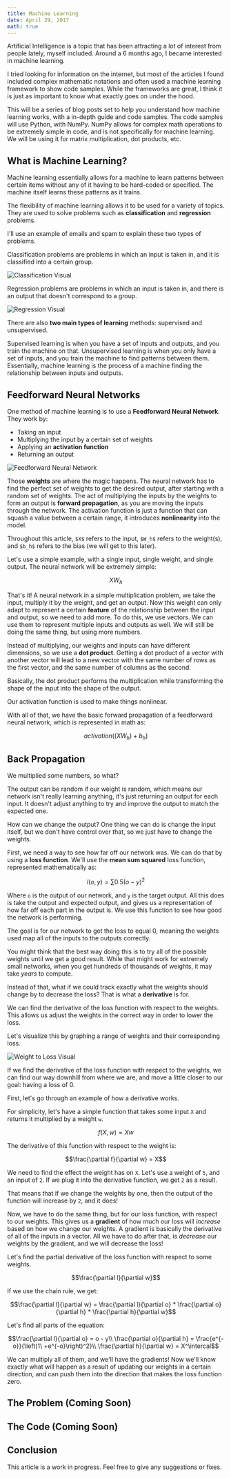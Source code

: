 ```yaml
---
title: Machine Learning
date: April 29, 2017
math: true
---
```


Artificial Intelligence is a topic that has been attracting a lot of interest from people lately, myself included. Around a 6 months ago, I became interested in machine learning.

I tried looking for information on the internet, but most of the articles I found included complex mathematic notations and often used a machine learning framework to show code samples. While the frameworks are great, I think it is just as important to know what exactly goes on under the hood.

This will be a series of blog posts set to help you understand how machine learning works, with a in-depth guide and code samples. The code samples will use Python, with NumPy. NumPy allows for complex math operations to be extremely simple in code, and is not specifically for machine learning. We will be using it for matrix multiplication, dot products, etc.

## What is Machine Learning?

Machine learning essentially allows for a machine to learn patterns between certain items without any of it having to be hard-coded or specified. The machine itself learns these patterns as it trains.

The flexibility of machine learning allows it to be used for a variety of topics. They are used to solve problems such as **classification** and **regression** problems.

I'll use an example of emails and spam to explain these two types of problems.

Classification problems are problems in which an input is taken in, and it is classified into a certain group.

![Classification Visual](../img/machine-learning/classification.svg)

Regression problems are problems in which an input is taken in, and there is an output that doesn't correspond to a group.

![Regression Visual](../img/machine-learning/regression.svg)

There are also **two main types of learning** methods: supervised and unsupervised.

Supervised learning is when you have a set of inputs and outputs, and you train the machine on that. Unsupervised learning is when you only have a set of inputs, and you train the machine to find patterns between them. Essentially, machine learning is the process of a machine finding the relationship between inputs and outputs.

## Feedforward Neural Networks

One method of machine learning is to use a **Feedforward Neural Network**. They work by:

* Taking an input
* Multiplying the input by a certain set of weights
* Applying an **activation function**
* Returning an output

![Feedforward Neural Network](../img/machine-learning/FeedForwardNeuralNetwork.svg)

Those **weights** are where the magic happens. The neural network has to find the perfect set of weights to get the desired output, after starting with a random set of weights. The act of multiplying the inputs by the weights to form an output is **forward propagation**, as you are moving the inputs through the network. The activation function is just a function that can squash a value between a certain range, it introduces **nonlinearity** into the model.

Throughout this article, `$X$` refers to the input, `$W_h$` refers to the weight(s), and `$b_h$` refers to the bias (we will get to this later).

Let's use a simple example, with a single input, single weight, and single output. The neural network will be extremely simple:

```math
X W_h
```

That's it! A neural network in a simple multiplication problem, we take the input, multiply it by the weight, and get an output. Now this weight can only adapt to represent a certain **feature** of the relationship between the input and output, so we need to add more. To do this, we use vectors. We can use them to represent multiple inputs and outputs as well. We will still be doing the same thing, but using more numbers.

Instead of multiplying, our weights and inputs can have different dimensions, so we use a **dot product**. Getting a dot product of a vector with another vector will lead to a new vector with the same number of rows as the first vector, and the same number of columns as the second.

Basically, the dot product performs the multiplication while transforming the shape of the input into the shape of the output.

Our activation function is used to make things nonlinear.

With all of that, we have the basic forward propagation of a feedforward neural network, which is represented in math as:

```math
activation((X W_h) + b_h)
```

## Back Propagation

We multiplied some numbers, so what?

The output can be random if our weight is random, which means our network isn't really learning anything, it's just returning an output for each input. It doesn't adjust anything to try and improve the output to match the expected one.

How can we change the output? One thing we can do is change the input itself, but we don't have control over that, so we just have to change the weights.

First, we need a way to see how far off our network was. We can do that by using a **loss function**. We'll use the **mean sum squared** loss function, represented mathematically as:

```math
l(o, y) = \sum 0.5(o - y)^2
```

Where `o` is the output of our network, and `y` is the target output. All this does is take the output and expected output, and gives us a representation of how far off each part in the output is. We use this function to see how good the network is performing.

The goal is for our network to get the loss to equal 0, meaning the weights used map all of the inputs to the outputs correctly.

You might think that the best way doing this is to try all of the possible weights until we get a good result. While that might work for extremely small networks, when you get hundreds of thousands of weights, it may take _years_ to compute.

Instead of that, what if we could track exactly what the weights should change by to decrease the loss? That is what a **derivative** is for.

We can find the derivative of the loss function with respect to the weights. This allows us adjust the weights in the correct way in order to lower the loss.

Let's visualize this by graphing a range of weights and their corresponding loss.

![Weight to Loss Visual](../img/machine-learning/weightToLoss.svg)

If we find the derivative of the loss function with respect to the weights, we can find our way downhill from where we are, and move a little closer to our goal: having a loss of 0.

First, let's go through an example of how a derivative works.

For simplicity, let's have a simple function that takes some input `X` and returns it multiplied by a weight `w`.

```math
f(X, w) = Xw
```

The derivative of this function with respect to the weight is:

```math
\frac{\partial f}{\partial w} = X
```

We need to find the effect the weight has on `X`. Let's use a weight of `5`, and an input of `2`. If we plug it into the derivative function, we get `2` as a result.

That means that if we change the weights by one, then the output of the function will increase by `2`, and it does!

Now, we have to do the same thing, but for our loss function, with respect to our weights. This gives us a **gradient** of how much our loss will _increase_ based on how we change our weights. A gradient is basically the derivative of all of the inputs in a vector. All we have to do after that, is _decrease_ our weights by the gradient, and we will decrease the loss!

Let's find the partial derivative of the loss function with respect to some weights.

```math
\frac{\partial l}{\partial w}
```

If we use the chain rule, we get:

```math
\frac{\partial l}{\partial w} = \frac{\partial l}{\partial o} * \frac{\partial o}{\partial h} * \frac{\partial h}{\partial w}
```

Let's find all parts of the equation:

```math
\frac{\partial l}{\partial o} = o - y\\
\frac{\partial o}{\partial h} = \frac{e^{-o}}{\left(1\ +e^{-o}\right)^2}\\
\frac{\partial h}{\partial w} = X^\intercal
```

We can multiply all of them, and we'll have the gradients! Now we'll know exactly what will happen as a result of updating our weights in a certain direction, and can push them into the direction that makes the loss function zero.

## The Problem (Coming Soon)

## The Code (Coming Soon)

## Conclusion

This article is a work in progress. Feel free to give any suggestions or fixes.
